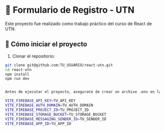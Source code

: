 # 📝 Formulario de Registro - UTN

Este proyecto fue realizado como trabajo práctico del curso de React de UTN.

## 🚀 Cómo iniciar el proyecto

1. Clonar el repositorio:

```bash
git clone git@github.com:TU_USUARIO/react-utn.git
cd react-utn
npm install
npm run dev


Antes de ejecutar el proyecto, asegurate de crear un archivo .env en la raíz con las siguientes variables:

VITE_FIREBASE_API_KEY=TU_API_KEY
VITE_FIREBASE_AUTH_DOMAIN=TU_AUTH_DOMAIN
VITE_FIREBASE_PROJECT_ID=TU_PROJECT_ID
VITE_FIREBASE_STORAGE_BUCKET=TU_STORAGE_BUCKET
VITE_FIREBASE_MESSAGING_SENDER_ID=TU_SENDER_ID
VITE_FIREBASE_APP_ID=TU_APP_ID